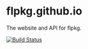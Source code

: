 # flpkg.github.io

The website and API for flpkg.

[![Build Status](https://travis-ci.org/flpkg/flpkg.github.io.svg?branch=master)](https://travis-ci.org/flpkg/flpkg.github.io)
